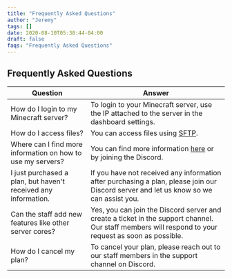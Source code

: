 ```yaml
---
title: "Frequently Asked Questions"
author: "Jeremy"
tags: []
date: 2020-08-10T05:38:44-04:00
draft: false
faqs: "Frequently Asked Questions"
---
```


## Frequently Asked Questions

| Question                                                      | Answer                                                                                                    |
| ------------------------------------------------------------- | --------------------------------------------------------------------------------------------------------- |
| How do I login to my Minecraft server?                         | To login to your Minecraft server, use the IP attached to the server in the dashboard settings.           |
| How do I access files?                                        | You can access files using [SFTP](https://mcserverhosting.net/faqs/how-to-access-files-using-winscp/).      |
| Where can I find more information on how to use my servers?    | You can find more information [here](https://mcserverhosting.net/faqs) or by joining the Discord.          |
| I just purchased a plan, but haven't received any information. | If you have not received any information after purchasing a plan, please join our Discord server and let us know so we can assist you. |
| Can the staff add new features like other server cores?        | Yes, you can join the Discord server and create a ticket in the support channel. Our staff members will respond to your request as soon as possible. |
| How do I cancel my plan?                                      | To cancel your plan, please reach out to our staff members in the support channel on Discord.                                      |

